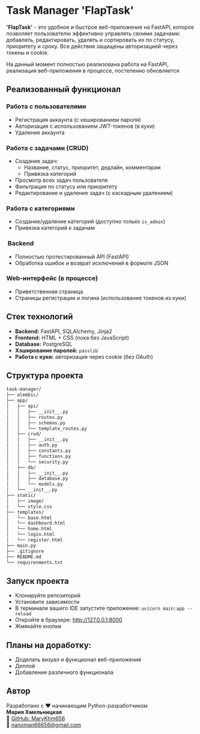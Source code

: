 # Task Manager 'FlapTask'

**'FlapTask'** - это удобное и быстрое веб-приложение на FastAPI, которое позволяет пользователю эффективно управлять своими задачами: добавлять, редактировать, удалять и сортировать их по статусу, приоритету и сроку. Все действия защищены авторизацией через токены и cookie.

На данный момент полностью реализована работа на FastAPI, реализация веб-приложения в процессе, постепенно обновляется

## Реализованный функционал

### Работа с пользователями
- Регистрация аккаунта (с хешированием пароля)
- Авторизация с использованием JWT-токенов (в куки)
- Удаление аккаунта

### Работа с задачами (CRUD)
- Создание задач:
    - Название, статус, приоритет, дедлайн, комментарии
    - Привязка категорий
- Просмотр всех задач пользователя
- Фильтрация по статусу или приоритету
- Редактирование и удаление задач (с каскадным удалением)

### Работа с категориями
- Создание/удаление категорий (доступно только `is_admin`)
- Привязка категорий к задачам

### ️ Backend
- Полностью протестированный API (FastAPI)
- Обработка ошибок и возврат исключений в формате JSON

### Web-интерфейс (в процессе)
- Приветственная страница
- Страницы регистрации и логина (использование токенов из куки)

## Стек технологий

- **Backend:** FastAPI, SQLAlchemy, Jinja2
- **Frontend:** HTML + CSS (пока без JavaScript)
- **Database:** PostgreSQL
- **Хэширование паролей:** `passlib`
- **Работа с куки:** авторизация через cookie (без OAuth)

## Структура проекта
```bash
task-manager/                 
├── alembic/                         
├── app/
│   ├── api/
│   │   ├── __init__.py
│   │   ├── routes.py
│   │   ├── schemas.py
│   │   └── template_routes.py
│   ├── crud/
│   │   ├── __init__.py
│   │   ├── auth.py
│   │   ├── constants.py
│   │   ├── functions.py
│   │   └── security.py
│   ├── db/
│   │   ├── __init__.py
│   │   ├── database.py
│   │   └── models.py
│   └── __init__.py
├── static/
│   ├── image/
│   └── style.css
├── templates/
│   └── base.html
│   └── dashboard.html
│   └── home.html
│   └── login.html
│   └── register.html
├── main.py
├── .gitignore
├── README.md
└── requirenments.txt
```

## Запуск проекта

- Клонируйте репозиторий
- Установите зависимости
- В терминале вашего IDE запустите приложение: ``` uvicorn main:app --reload ```
- Откройте в браузере: http://127.0.0.1:8000
- Жмякайте кнопки

## Планы на доработку:
- Доделать визуал и функционал веб-приложения
- Деплой
- Добавление различного функционала

## Автор
Разработано с ❤️ начинающим Python-разработчиком  
**Мария Хмельницкая**  
🔗 [GitHub: MaryKhm656](https://github.com/MaryKhm656)  
📧 nanoman66656@gmail.com